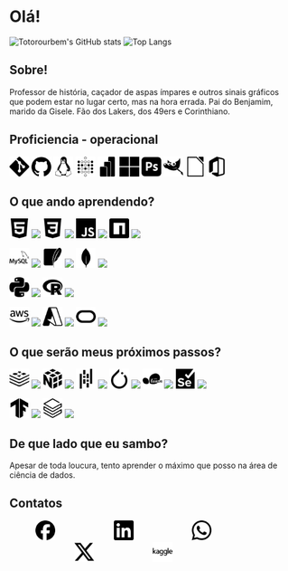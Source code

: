 # Olá!

![Totorourbem's GitHub stats](https://github-readme-stats.vercel.app/api?username=totorourbem&show_icons=true&theme=transparent&rank_icon=github)  ![Top Langs](https://github-readme-stats.vercel.app/api/top-langs/?username=totorourbem&layout=donut)

## Sobre!

Professor de história, caçador de aspas ímpares e outros sinais gráficos que podem estar no lugar certo, mas na hora errada. Pai do Benjamim, marido da Gisele. Fão dos Lakers, dos 49ers e Corinthiano.

## Proficiencia - operacional

<img src="https://raw.githubusercontent.com/totorourbem/My-Roadmap/44cae12b6ec93fc90a001b131a1c4fee347e2f05/Imagens/git.svg" width="35" height="35" /> <img src="https://raw.githubusercontent.com/totorourbem/My-Roadmap/44cae12b6ec93fc90a001b131a1c4fee347e2f05/Imagens/github.svg" width="35" height="35" /> <img src="https://raw.githubusercontent.com/totorourbem/My-Roadmap/44cae12b6ec93fc90a001b131a1c4fee347e2f05/Imagens/linux.svg" width="35" height="35" /> <img src="https://raw.githubusercontent.com/totorourbem/My-Roadmap/44cae12b6ec93fc90a001b131a1c4fee347e2f05/Imagens/metabase.svg" width="35" height="35" /> <img src="https://raw.githubusercontent.com/totorourbem/My-Roadmap/44cae12b6ec93fc90a001b131a1c4fee347e2f05/Imagens/powerbi.svg" width="35" height="35" /> <img src="https://raw.githubusercontent.com/totorourbem/My-Roadmap/44cae12b6ec93fc90a001b131a1c4fee347e2f05/Imagens/windows.svg" width="35" height="35" /> <img src="https://github.com/totorourbem/My-Roadmap/blob/main/Imagens/adobephotoshop.svg" width="35" height="35" />  <img src="https://raw.githubusercontent.com/totorourbem/My-Roadmap/dc651f35a5abd2f89950f99bb6921c6ab83c6cbb/Imagens/gimp.svg" width="35" height="35" /> <img src="https://raw.githubusercontent.com/totorourbem/My-Roadmap/dc651f35a5abd2f89950f99bb6921c6ab83c6cbb/Imagens/libreoffice.svg" width="35" height="35" /> <img src="https://raw.githubusercontent.com/totorourbem/My-Roadmap/dc651f35a5abd2f89950f99bb6921c6ab83c6cbb/Imagens/microsoftoffice.svg" width="35" height="35" />





## O que ando aprendendo?

<img src="https://raw.githubusercontent.com/totorourbem/My-Roadmap/dae4354a2b135b35e57f74091c1981403fbb0498/Imagens/HTML%205.svg" width="35" height="35" /> ![](https://geps.dev/progress/50?dangerColor=E34F26&warningColor=E34F26&successColor=E34F26)
<img src="https://raw.githubusercontent.com/totorourbem/My-Roadmap/dae4354a2b135b35e57f74091c1981403fbb0498/Imagens/css3.svg" width="35" height="35" /> ![](https://geps.dev/progress/35?dangerColor=1572B6&warningColor=1572B6&successColor=1572B6)
<img src="https://raw.githubusercontent.com/totorourbem/My-Roadmap/dae4354a2b135b35e57f74091c1981403fbb0498/Imagens/javascript.svg" width="35" height="35" /> ![](https://geps.dev/progress/20?dangerColor=F7DF1E&warningColor=F7DF1E&successColor=F7DF1E)
<img src="https://raw.githubusercontent.com/totorourbem/My-Roadmap/44cae12b6ec93fc90a001b131a1c4fee347e2f05/Imagens/npm.svg" width="35" height="35" /> ![](https://geps.dev/progress/20?dangerColor=CB3837&warningColor=CB3837&successColor=CB3837)

<img src="https://raw.githubusercontent.com/totorourbem/My-Roadmap/dae4354a2b135b35e57f74091c1981403fbb0498/Imagens/mysql.svg" width="35" height="35" /> ![](https://geps.dev/progress/20?dangerColor=4479A1&warningColor=4479A1&successColor=4479A1)
<img src="https://raw.githubusercontent.com/totorourbem/My-Roadmap/dae4354a2b135b35e57f74091c1981403fbb0498/Imagens/sqlite.svg" width="35" height="35" /> ![](https://geps.dev/progress/15?dangerColor=003B57&warningColor=003B57&successColor=003B57)
<img src="https://raw.githubusercontent.com/totorourbem/My-Roadmap/dae4354a2b135b35e57f74091c1981403fbb0498/Imagens/mongodb.svg" width="35" height="35" /> ![](https://geps.dev/progress/10?dangerColor=47A248&warningColor=47A248&successColor=47A248) 

<img src="https://raw.githubusercontent.com/totorourbem/My-Roadmap/44cae12b6ec93fc90a001b131a1c4fee347e2f05/Imagens/python.svg" width="35" height="35" /> ![](https://geps.dev/progress/35?dangerColor=3776AB&warningColor=3776AB&successColor=3776AB)
<img src="https://raw.githubusercontent.com/totorourbem/My-Roadmap/dae4354a2b135b35e57f74091c1981403fbb0498/Imagens/r.svg" width="35" height="35" /> ![](https://geps.dev/progress/15?dangerColor=276DC3&warningColor=276DC3&successColor=276DC3)

<img src="https://raw.githubusercontent.com/totorourbem/My-Roadmap/44cae12b6ec93fc90a001b131a1c4fee347e2f05/Imagens/amazonaws.svg" width="35" height="35" /> ![](https://geps.dev/progress/10?dangerColor=232F3E&warningColor=232F3E&successColor=232F3E)
<img src="https://raw.githubusercontent.com/totorourbem/My-Roadmap/44cae12b6ec93fc90a001b131a1c4fee347e2f05/Imagens/microsoftazure.svg" width="35" height="35" /> ![](https://geps.dev/progress/10?dangerColor=0078D4&warningColor=0078D4&successColor=0078D4)
<img src="https://raw.githubusercontent.com/totorourbem/My-Roadmap/44cae12b6ec93fc90a001b131a1c4fee347e2f05/Imagens/oracle.svg" width="35" height="35" /> ![](https://geps.dev/progress/10?dangerColor=F80000&warningColor=F80000&successColor=F80000)

## O que serão meus próximos passos?
<img src="https://raw.githubusercontent.com/totorourbem/My-Roadmap/dae4354a2b135b35e57f74091c1981403fbb0498/Imagens/redis.svg" width="35" height="35" /> ![](https://geps.dev/progress/3?dangerColor=DC382D&warningColor=DC382D&successColor=DC382D) <img src="https://raw.githubusercontent.com/totorourbem/My-Roadmap/44cae12b6ec93fc90a001b131a1c4fee347e2f05/Imagens/numpy.svg" width="35" height="35" /> ![](https://geps.dev/progress/3?dangerColor=013243&warningColor=013243&successColor=013243) <img src="https://raw.githubusercontent.com/totorourbem/My-Roadmap/44cae12b6ec93fc90a001b131a1c4fee347e2f05/Imagens/pandas.svg" width="35" height="35" /> ![](https://geps.dev/progress/3?dangerColor=150458&warningColor=150458&successColor=150458) <img src="https://raw.githubusercontent.com/totorourbem/My-Roadmap/44cae12b6ec93fc90a001b131a1c4fee347e2f05/Imagens/pytorch.svg" width="35" height="35" /> ![](https://geps.dev/progress/3?dangerColor=EE4C2C&warningColor=EE4C2C&successColor=EE4C2C) <img src="https://raw.githubusercontent.com/totorourbem/My-Roadmap/44cae12b6ec93fc90a001b131a1c4fee347e2f05/Imagens/scikitlearn.svg" width="35" height="35" /> ![](https://geps.dev/progress/3?dangerColor=F7931E&warningColor=F7931E&successColor=F7931E) <img src="https://raw.githubusercontent.com/totorourbem/My-Roadmap/44cae12b6ec93fc90a001b131a1c4fee347e2f05/Imagens/selenium.svg" width="35" height="35" /> ![](https://geps.dev/progress/3?dangerColor=43B02A&warningColor=43B02A&successColor=43B02A) 

<img src="https://raw.githubusercontent.com/totorourbem/My-Roadmap/44cae12b6ec93fc90a001b131a1c4fee347e2f05/Imagens/tensorflow.svg" width="35" height="35" /> ![](https://geps.dev/progress/3?dangerColor=FF6F00&warningColor=FF6F00&successColor=FF6F00) <img src="https://raw.githubusercontent.com/totorourbem/My-Roadmap/dc651f35a5abd2f89950f99bb6921c6ab83c6cbb/Imagens/databricks.svg" width="35" height="35" /> ![](https://geps.dev/progress/3?dangerColor=FF3621&warningColor=FF36210&successColor=FF3621)

                          
## De que lado que eu sambo?

Apesar de toda loucura, tento aprender o máximo que posso na área de ciência de dados.

## Contatos
<div align="center">
<a href="https://www.facebook.com/ricardo.francisco.9440" target="_blank" style="margin-right: 100px;" ><img src="https://raw.githubusercontent.com/totorourbem/My-Roadmap/44cae12b6ec93fc90a001b131a1c4fee347e2f05/Imagens/facebook.svg" width="35" height="35" /></a>        
                          <a href="https://www.linkedin.com/in/ricardo-jeferson-da-silva-francisco-22358011b/" target="_blank" style="margin-right: 100px;" ><img src="https://raw.githubusercontent.com/totorourbem/My-Roadmap/44cae12b6ec93fc90a001b131a1c4fee347e2f05/Imagens/linkedin.svg" width="35" height="35" /></a> <a href="https://wa.me/5543935059077" target="_blank" style="margin-right: 100px;" ><img src="https://raw.githubusercontent.com/totorourbem/My-Roadmap/44cae12b6ec93fc90a001b131a1c4fee347e2f05/Imagens/whatsapp.svg" width="35" height="35" /></a> <a href="https://twitter.com/ricardo05933779" target="_blank" style="margin-right: 100px;" ><img src="https://raw.githubusercontent.com/totorourbem/My-Roadmap/44cae12b6ec93fc90a001b131a1c4fee347e2f05/Imagens/x.svg" width="35" height="35" /></a> <a href="https://www.kaggle.com/ricardojfrancisco" target="_blank" style="margin-right: 100px;" ><img src="https://raw.githubusercontent.com/totorourbem/My-Roadmap/dc651f35a5abd2f89950f99bb6921c6ab83c6cbb/Imagens/kaggle.svg" width="35" height="35" /></a>
</div>
